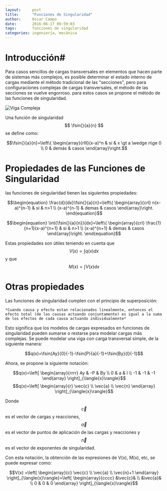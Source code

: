 ```yaml
---
layout:     post
title:      "Funciones de Singularidad"
author:     Oscar Campo
date:       2016-06-17 09:59:03
tags:       funciones de singularidad
categories: ingeniería, mecánica
---
```


$$\newcommand{\fsin}[3]{#1\left\langle x-#2\right\rangle^{#3}} $$

# Introducción#
Para casos sencillos de cargas transversales en elementos que hacen parte de sistemas más complejos, es posible determinar el estado interno de cargas mediante el método tradicional de las "secciones", pero para configuraciones complejas de cargas transversales, el método de las secciones se vuelve engorroso. para estos casos se propone el método de las funciones de singularidad.

![Viga Compleja](https://dl.dropbox.com/s/6hfnjig90od2x6g/VigaCompleja.jpeg?dl=0)

Una función de singularidad $$ \fsin{}{a}{n} $$ se define como:

$$\fsin{}{a}{n}=\left\{ \begin{array}{rlll}(x-a)^n & si & x \gt a \wedge n\ge 0 \\ 0 & demás & casos \end{array}\right.$$

# Propiedades de las Funciones de Singularidad #
las funciones de singularidad tienen las siguientes propiedades:

$$\begin{equation}
  \frac{d}{dx}\fsin{}{a}{n}=\left\{ \begin{array}{crl}
n(x-a)^{n-1} & si & n>1 \\ 
(x-a)^{n-1} & demas & casos 
\end{array}\right.
\end{equation}$$

$$\begin{equation}
  \int{\fsin{}{a}{n}}{dx}=\left\{ \begin{array}{crl}
\frac{1}{n+1}(x-a)^{n+1} & si & n>1 \\ 
(x-a)^{n+1} & demas & casos 
\end{array}\right.
\end{equation}$$

Estas propiedades son útiles teniendo en cuenta que $$V(x)=\int{q(x)}{dx}$$ y que $$M(x)=\int{V(x)}{dx}$$


# Otras propiedades #
Las funciones de singularidad cumplen con el principio de superposición:

    *Cuando causa y efecto estan relacionados linealmente, entonces el efecto total (de las causas actuando conjuntamente) es igual a la suma de los efectos de cada causa actuando individualmente*

Esto significa que los modelos de cargas expresados en funciones de singularidad pueden sumarse o restarse para modelar cargas más complejas.
Se puede modelar una viga con carga transversal simple, de la siguiente manera:

$$q(x)=\fsin{Ay}{0}{-1}-\fsin{P}{a}{-1}+\fsin{By}{l}{-1}$$

Ahora, se propone la siguiente notación:

$$q(x)=\left[ \begin{array}{rrrr} Ay & -P & By \\ 0 & a & l \\ -1 & -1 & -1 \end{array} \right]_{\langle{x}\rangle}$$
$$q(x)=\left[ \begin{array}{r} \vec{c} \\ \vec{a} \\ \vec{n} \end{array} \right]_{\langle{x}\rangle}$$

Donde $$\vec{c}$$ es el vector de cargas y reacciones, $$\vec{a}$$ es el vector de puntos de aplicación de las cargas y reacciones y $$\vec{n}$$ es el vector de exponentes de singularidad.

Con esta notación, la obtención de las expresiones de V(x), M(x), etc, se puede expresar como:

$$V(x) =\left[ \begin{array}{c} \vec{c} \\ \vec{a} \\ \vec{n}+1 \end{array} \right]_{\langle{x}\rangle}=\left[ \begin{array}{cccc} &\vec{c}& \\ &\vec{a}& \\ 0 & 0 & 0 \end{array} \right]_{\langle{x}\rangle}$$